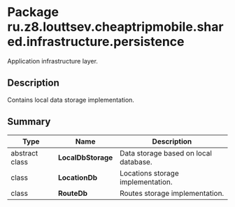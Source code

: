 # Package ru.z8.louttsev.cheaptripmobile.shared.infrastructure.persistence

Application infrastructure layer.

## Description

Contains local data storage implementation.

## Summary

Type                  | Name                            | Description
----------------------|---------------------------------|-----------------------------------------------------
abstract class        | **LocalDbStorage**              | Data storage based on local database.
class                 | **LocationDb**                  | Locations storage implementation.
class                 | **RouteDb**                     | Routes storage implementation.